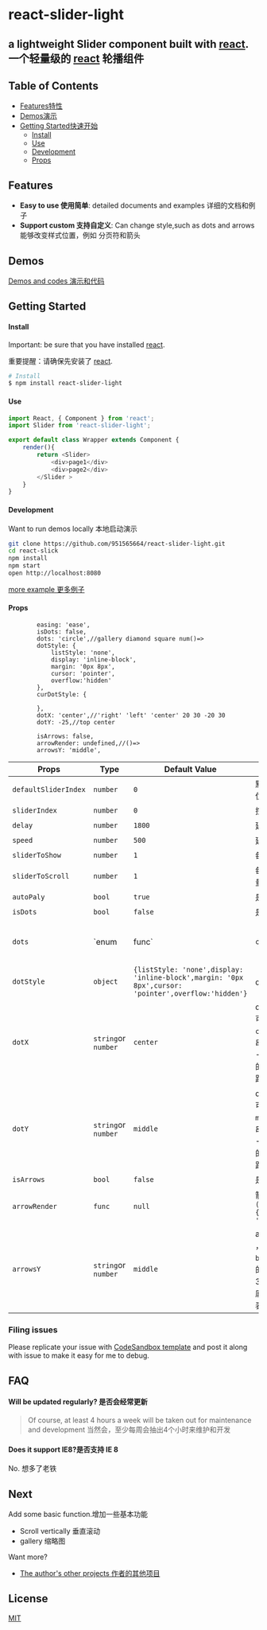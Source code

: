 # react-slider-light

a lightweight Slider component built with [react](https://github.com/facebook/react). 
一个轻量级的 [react](https://github.com/facebook/react) 轮播组件
---

## Table of Contents

* [Features特性](#features)
* [Demos演示](#demos)
* [Getting Started快速开始](#getting-started)
  *  [Install](#install)
  *  [Use](#use)
  *  [Development](#development)
  *  [Props](#props)

## Features

* **Easy to use 使用简单**: detailed documents and examples 详细的文档和例子
* **Support custom 支持自定义**: Can change style,such as dots and arrows 能够改变样式位置，例如 分页符和箭头


## Demos

[Demos and codes 演示和代码](https://stackblitz.com/edit/dva-example-count)

## Getting Started

#### Install
Important: be sure that you have installed [react](https://github.com/facebook/react). 

重要提醒：请确保先安装了 [react](https://github.com/facebook/react). 

```bash
# Install
$ npm install react-slider-light
```

#### Use
```js
import React, { Component } from 'react';
import Slider from 'react-slider-light';

export default class Wrapper extends Component {
    render(){
        return <Slider>
            <div>page1</div>
            <div>page2</div>
        </Slider >
    }
}
```

#### Development

Want to run demos locally 本地启动演示
```bash
git clone https://github.com/951565664/react-slider-light.git
cd react-slick
npm install
npm start
open http://localhost:8080
```
[more example 更多例子](https://stackblitz.com/edit/dva-example-count)

#### Props

            easing: 'ease',
            isDots: false,
            dots: 'circle',//gallery diamond square num()=>
            dotStyle: {
                listStyle: 'none',
                display: 'inline-block',
                margin: '0px 8px',
                cursor: 'pointer',
                overflow:'hidden'
            },
            curDotStyle: {
                
            },
            dotX: 'center',//'right' 'left' 'center' 20 30 -20 30
            dotY: -25,//top center

            isArrows: false,
            arrowRender: undefined,//()=>
            arrowsY: 'middle',
Props | Type | Default Value | Description | Required
---------------- | --------------- | ------------------------------- | ----------- | -------
`defaultSliderIndex`  | `number` | `0` | 默认初始滑动开始位置 | No
`sliderIndex`         | `number` | `0` | 控制滑动的页面 | No
`delay`      | `number`          | `1800` | 延迟的时间 (ms) | No
`speed`      | `number`          | `500` | 延迟的时间 (ms)| No
`sliderToShow`      | `number`          | `1` | 每次展示页面 | No
`sliderToScroll`      | `number`          | `1` | 每次滚动的页面数量 | No
`autoPaly`      | `bool`          | `true` | 是否自动开始轮播 | No
`isDots`      | `bool`          | `false` | 是否需要dots | No
`dots`      | `enum|func`          | `circle` | dots 的种类，值为circle,gallery,diamond,square,({index,item})=>{ return ReactDom} | No
`dotStyle`      | `object`          | ```{listStyle: 'none',display: 'inline-block',margin: '0px 8px',cursor: 'pointer',overflow:'hidden'}``` | dots 的样式
`dotX`      | `string`or `number`          | `center` |dot的水平位置 ，可以是```right``` ```left``` ```center```这样的字符串 ,也可以是 30 -20, 表示距离左边的像素，负数表示距右边的像素| No
`dotY`      | `string`or `number`          | `middle` |dot的垂直位置 ，可以是```top``` ```bottom``` ```middle```这样的字符串 ,也可以是 30 -20, 表示距离底部的像素，负数表示距顶部的像素| No
`isArrows`      | `bool`          | `false` | 是否需要箭头 | No
`arrowRender`      | `func`          | `null` | 箭头的渲染函数  ```(type)=>{//type:'backward ' .'forward'}``` | No 
`arrowsY`      | `string`or `number`          | `middle` |arrows的垂直位置 ，可以是```top``` ```bottom``` ```middle```这样的字符串 ,也可以是 30 -20, 表示距离底部的像素，负数表示距顶部的像素| No
### Filing issues
Please replicate your issue with [CodeSandbox template](https://codesandbox.io/s/zzloxr09mp) and post it along with issue to make it easy for me to debug.

## FAQ

#### Will be updated regularly? 是否会经常更新

> Of course, at least 4 hours a week will be taken out for maintenance and development
> 当然会，至少每周会抽出4个小时来维护和开发

#### Does it support IE8?是否支持 IE 8

No. 想多了老铁

## Next

Add some basic function.增加一些基本功能

* Scroll vertically 垂直滚动
* gallery 缩略图


Want more?

* [The author's other projects 作者的其他项目](https://github.com/951565664)

## License

[MIT](https://tldrlegal.com/license/mit-license)